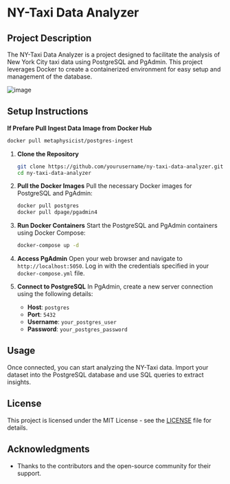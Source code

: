 # NY-Taxi Data Analyzer

## Project Description
The NY-Taxi Data Analyzer is a project designed to facilitate the analysis of New York City taxi data using PostgreSQL and PgAdmin. This project leverages Docker to create a containerized environment for easy setup and management of the database.

![image](https://github.com/user-attachments/assets/8357f239-29cd-4694-a11d-0e3d18f6da21)



## Setup Instructions

 **If Prefare Pull Ingest Data Image from Docker Hub**
   ```bash
   docker pull metaphysicist/postgres-ingest
   ```


1. **Clone the Repository**
   ```bash
   git clone https://github.com/yourusername/ny-taxi-data-analyzer.git
   cd ny-taxi-data-analyzer
   ```

2. **Pull the Docker Images**
   Pull the necessary Docker images for PostgreSQL and PgAdmin:
   ```bash
   docker pull postgres
   docker pull dpage/pgadmin4
   ```

3. **Run Docker Containers**
   Start the PostgreSQL and PgAdmin containers using Docker Compose:
   ```bash
   docker-compose up -d
   ```

4. **Access PgAdmin**
   Open your web browser and navigate to `http://localhost:5050`. Log in with the credentials specified in your `docker-compose.yml` file.

5. **Connect to PostgreSQL**
   In PgAdmin, create a new server connection using the following details:
   - **Host**: `postgres`
   - **Port**: `5432`
   - **Username**: `your_postgres_user`
   - **Password**: `your_postgres_password`

## Usage
Once connected, you can start analyzing the NY-Taxi data. Import your dataset into the PostgreSQL database and use SQL queries to extract insights.

## License
This project is licensed under the MIT License - see the [LICENSE](LICENSE) file for details.

## Acknowledgments
- Thanks to the contributors and the open-source community for their support.
